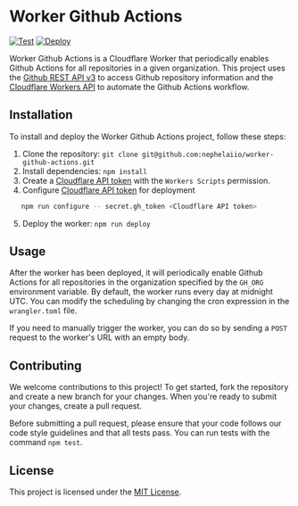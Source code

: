 # Worker Github Actions

[![Test](https://github.com/nephelaiio/worker-github-actions/actions/workflows/test.yml/badge.svg)](https://github.com/nephelaiio/worker-github-actions/actions/workflows/test.yml)
[![Deploy](https://github.com/nephelaiio/worker-github-actions/actions/workflows/main.yml/badge.svg)](https://github.com/nephelaiio/worker-github-actions/actions/workflows/main.yml)

Worker Github Actions is a Cloudflare Worker that periodically enables Github
Actions for all repositories in a given organization. This project uses the
[Github REST API v3](https://docs.github.com/en/rest) to access Github
repository information and the
[Cloudflare Workers API](https://developers.cloudflare.com/workers) to automate
the Github Actions workflow.

## Installation

To install and deploy the Worker Github Actions project, follow these steps:

1. Clone the repository:
   `git clone git@github.com:nephelaiio/worker-github-actions.git`
2. Install dependencies: `npm install`
3. Create a [Cloudflare API token](https://developers.cloudflare.com/api) with
   the `Workers Scripts` permission.
4. Configure [Cloudflare API token](https://developers.cloudflare.com/api) for
   deployment

```sh
   npm run configure -- secret.gh_token <Cloudflare API token>
```

5. Deploy the worker: `npm run deploy`

## Usage

After the worker has been deployed, it will periodically enable Github Actions
for all repositories in the organization specified by the `GH_ORG` environment
variable. By default, the worker runs every day at midnight UTC. You can modify
the scheduling by changing the cron expression in the `wrangler.toml` file.

If you need to manually trigger the worker, you can do so by sending a `POST`
request to the worker's URL with an empty body.

## Contributing

We welcome contributions to this project! To get started, fork the repository
and create a new branch for your changes. When you're ready to submit your
changes, create a pull request.

Before submitting a pull request, please ensure that your code follows our code
style guidelines and that all tests pass. You can run tests with the command
`npm test`.

## License

This project is licensed under the
[MIT License](https://opensource.org/licenses/MIT).

